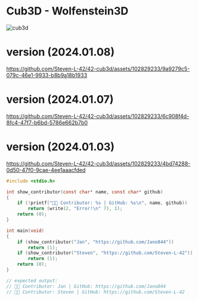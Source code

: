 # Cub3D - Wolfenstein3D

![cub3d](https://github.com/ayogun/42-project-badges/blob/main/badges/cub3dm.png?raw=true)

# version (2024.01.08)

https://github.com/Steven-L-42/42-cub3d/assets/102829233/9a9279c5-079c-46e1-9933-b8b9a18b1933

# version (2024.01.07)

https://github.com/Steven-L-42/42-cub3d/assets/102829233/6c908f4d-8fc4-47f7-b6bd-5786e662b7b0


# version (2024.01.03)

https://github.com/Steven-L-42/42-cub3d/assets/102829233/4bd74288-0d50-47f0-9cae-4ee1aaacfded


```c
#include <stdio.h>

int	show_contributor(const char* name, const char* github)
{
	if (!printf("👨‍💻 Contributor: %s | GitHub: %s\n", name, github))
		return (write(2, "Error!\n" 7), 1);
	return (0);
}

int	main(void)
{
	if (show_contributor("Jan", "https://github.com/Jano844"))
		return (1);
	if (show_contributor("Steven", "https://github.com/Steven-L-42"))
		return (1);
	return (0);
}

// expected output:
// 👨‍💻 Contributor: Jan | GitHub: https://github.com/Jano844
// 👨‍💻 Contributor: Steven | GitHub: https://github.com/Steven-L-42
```

